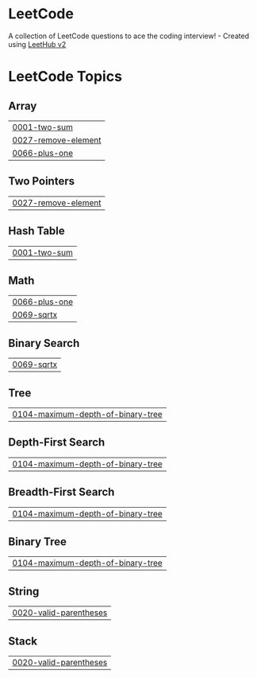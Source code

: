 # LeetCode
A collection of LeetCode questions to ace the coding interview! - Created using [LeetHub v2](https://github.com/arunbhardwaj/LeetHub-2.0)

<!---LeetCode Topics Start-->
# LeetCode Topics
## Array
|  |
| ------- |
| [0001-two-sum](https://github.com/ItsKishnA/LeetCode/tree/master/0001-two-sum) |
| [0027-remove-element](https://github.com/ItsKishnA/LeetCode/tree/master/0027-remove-element) |
| [0066-plus-one](https://github.com/ItsKishnA/LeetCode/tree/master/0066-plus-one) |
## Two Pointers
|  |
| ------- |
| [0027-remove-element](https://github.com/ItsKishnA/LeetCode/tree/master/0027-remove-element) |
## Hash Table
|  |
| ------- |
| [0001-two-sum](https://github.com/ItsKishnA/LeetCode/tree/master/0001-two-sum) |
## Math
|  |
| ------- |
| [0066-plus-one](https://github.com/ItsKishnA/LeetCode/tree/master/0066-plus-one) |
| [0069-sqrtx](https://github.com/ItsKishnA/LeetCode/tree/master/0069-sqrtx) |
## Binary Search
|  |
| ------- |
| [0069-sqrtx](https://github.com/ItsKishnA/LeetCode/tree/master/0069-sqrtx) |
## Tree
|  |
| ------- |
| [0104-maximum-depth-of-binary-tree](https://github.com/ItsKishnA/LeetCode/tree/master/0104-maximum-depth-of-binary-tree) |
## Depth-First Search
|  |
| ------- |
| [0104-maximum-depth-of-binary-tree](https://github.com/ItsKishnA/LeetCode/tree/master/0104-maximum-depth-of-binary-tree) |
## Breadth-First Search
|  |
| ------- |
| [0104-maximum-depth-of-binary-tree](https://github.com/ItsKishnA/LeetCode/tree/master/0104-maximum-depth-of-binary-tree) |
## Binary Tree
|  |
| ------- |
| [0104-maximum-depth-of-binary-tree](https://github.com/ItsKishnA/LeetCode/tree/master/0104-maximum-depth-of-binary-tree) |
## String
|  |
| ------- |
| [0020-valid-parentheses](https://github.com/ItsKishnA/LeetCode/tree/master/0020-valid-parentheses) |
## Stack
|  |
| ------- |
| [0020-valid-parentheses](https://github.com/ItsKishnA/LeetCode/tree/master/0020-valid-parentheses) |
<!---LeetCode Topics End-->